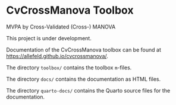 # CvCrossManova Toolbox

MVPA by Cross-Validated (Cross-) MANOVA

This project is under development.

Documentation of the CvCrossManova toolbox can be found at <https://allefeld.github.io/cvcrossmanova/>.

The directory `toolbox/` contains the toolbox `m`-files.

The directory `docs/` contains the documentation as HTML files.

The directory `quarto-docs/` contains the Quarto source files for the documentation.

